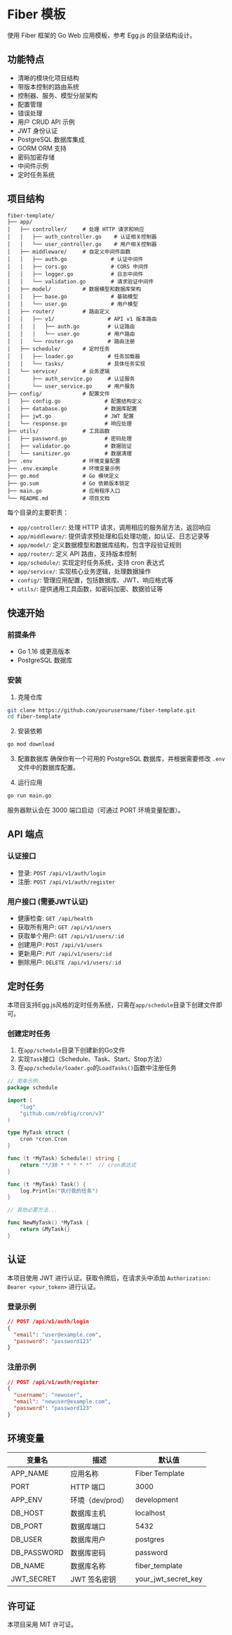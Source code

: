 # Fiber 模板

使用 Fiber 框架的 Go Web 应用模板，参考 Egg.js 的目录结构设计。

## 功能特点

- 清晰的模块化项目结构
- 带版本控制的路由系统
- 控制器、服务、模型分层架构
- 配置管理
- 错误处理
- 用户 CRUD API 示例
- JWT 身份认证
- PostgreSQL 数据库集成
- GORM ORM 支持
- 密码加密存储
- 中间件示例
- 定时任务系统

## 项目结构

```
fiber-template/
├── app/
│   ├── controller/     # 处理 HTTP 请求和响应
│   │   ├── auth_controller.go    # 认证相关控制器
│   │   └── user_controller.go    # 用户相关控制器
│   ├── middleware/     # 自定义中间件函数
│   │   ├── auth.go              # 认证中间件
│   │   ├── cors.go              # CORS 中间件
│   │   ├── logger.go            # 日志中间件
│   │   └── validation.go        # 请求验证中间件
│   ├── model/          # 数据模型和数据库架构
│   │   ├── base.go              # 基础模型
│   │   └── user.go              # 用户模型
│   ├── router/         # 路由定义
│   │   ├── v1/                 # API v1 版本路由
│   │   │   ├── auth.go         # 认证路由
│   │   │   └── user.go         # 用户路由
│   │   └── router.go           # 路由注册
│   ├── schedule/       # 定时任务
│   │   ├── loader.go           # 任务加载器
│   │   └── tasks/              # 具体任务实现
│   └── service/        # 业务逻辑
│       ├── auth_service.go     # 认证服务
│       └── user_service.go     # 用户服务
├── config/             # 配置文件
│   ├── config.go              # 配置结构定义
│   ├── database.go            # 数据库配置
│   ├── jwt.go                 # JWT 配置
│   └── response.go            # 响应处理
├── utils/              # 工具函数
│   ├── password.go            # 密码处理
│   ├── validator.go           # 数据验证
│   └── sanitizer.go           # 数据清理
├── .env                # 环境变量配置
├── .env.example        # 环境变量示例
├── go.mod              # Go 模块定义
├── go.sum              # Go 依赖版本锁定
├── main.go             # 应用程序入口
└── README.md           # 项目文档
```

每个目录的主要职责：

- `app/controller/`: 处理 HTTP 请求，调用相应的服务层方法，返回响应
- `app/middleware/`: 提供请求预处理和后处理功能，如认证、日志记录等
- `app/model/`: 定义数据模型和数据库结构，包含字段验证规则
- `app/router/`: 定义 API 路由，支持版本控制
- `app/schedule/`: 实现定时任务系统，支持 cron 表达式
- `app/service/`: 实现核心业务逻辑，处理数据操作
- `config/`: 管理应用配置，包括数据库、JWT、响应格式等
- `utils/`: 提供通用工具函数，如密码加密、数据验证等

## 快速开始

### 前提条件

- Go 1.16 或更高版本
- PostgreSQL 数据库

### 安装

1. 克隆仓库
```bash
git clone https://github.com/yourusername/fiber-template.git
cd fiber-template
```

2. 安装依赖
```bash
go mod download
```

3. 配置数据库
确保你有一个可用的 PostgreSQL 数据库，并根据需要修改 `.env` 文件中的数据库配置。

4. 运行应用
```bash
go run main.go
```

服务器默认会在 3000 端口启动（可通过 PORT 环境变量配置）。

## API 端点

### 认证接口
- 登录: `POST /api/v1/auth/login`
- 注册: `POST /api/v1/auth/register`

### 用户接口 (需要JWT认证)
- 健康检查: `GET /api/health`
- 获取所有用户: `GET /api/v1/users`
- 获取单个用户: `GET /api/v1/users/:id`
- 创建用户: `POST /api/v1/users`
- 更新用户: `PUT /api/v1/users/:id`
- 删除用户: `DELETE /api/v1/users/:id`

## 定时任务

本项目支持Egg.js风格的定时任务系统，只需在`app/schedule`目录下创建文件即可。

### 创建定时任务

1. 在`app/schedule`目录下创建新的Go文件
2. 实现`Task`接口（Schedule、Task、Start、Stop方法）
3. 在`app/schedule/loader.go`的`LoadTasks()`函数中注册任务

```go
// 简单示例
package schedule

import (
	"log"
	"github.com/robfig/cron/v3"
)

type MyTask struct {
	cron *cron.Cron
}

func (t *MyTask) Schedule() string {
	return "*/30 * * * * *"  // cron表达式
}

func (t *MyTask) Task() {
	log.Println("执行我的任务")
}

// 其他必要方法...

func NewMyTask() *MyTask {
	return &MyTask{}
}
```

## 认证

本项目使用 JWT 进行认证。获取令牌后，在请求头中添加 `Authorization: Bearer <your_token>` 进行认证。

### 登录示例
```json
// POST /api/v1/auth/login
{
  "email": "user@example.com",
  "password": "password123"
}
```

### 注册示例
```json
// POST /api/v1/auth/register
{
  "username": "newuser",
  "email": "newuser@example.com",
  "password": "password123"
}
```

## 环境变量

| 变量名        | 描述                    | 默认值                  |
|--------------|------------------------|------------------------|
| APP_NAME     | 应用名称                | Fiber Template         |
| PORT         | HTTP 端口               | 3000                   |
| APP_ENV      | 环境（dev/prod）        | development            |
| DB_HOST      | 数据库主机              | localhost              |
| DB_PORT      | 数据库端口              | 5432                   |
| DB_USER      | 数据库用户              | postgres               |
| DB_PASSWORD  | 数据库密码              | password               |
| DB_NAME      | 数据库名称              | fiber_template         |
| JWT_SECRET   | JWT 签名密钥            | your_jwt_secret_key    |

## 许可证

本项目采用 MIT 许可证。 